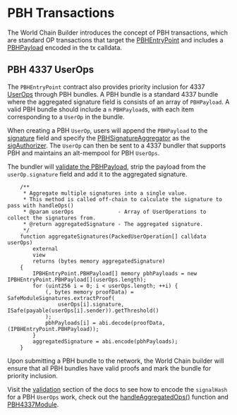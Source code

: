 # PBH Transactions

The World Chain Builder introduces the concept of PBH transactions, which are standard OP transactions that target the [PBHEntryPoint](https://github.com/worldcoin/world-chain/blob/main/contracts/src/PBHEntryPointImplV1.sol) and includes a [PBHPayload](./payload.md) encoded in the tx calldata.
<!--TODO: uncomment this once the pbh sidecar is merged to main The World Chain Builder introduces the concept of PBH transactions, which are standard OP transactions that include a valid `PBHPayload` either encoded in the `WorldChainTxEnvelope` or in tx calldata and target the `PBHEntryPoint`. -->


<!--TODO: uncomment once the pbh sidecar is merged tom main ## World Chain Tx Envelope
The `WorldChainTxEnvelope` is an EIP-2718 transaction envelope that extends the standard `OpTxEnvelope`, optionally including a `PBHSidecar`. -->

## PBH 4337 UserOps
The `PBHEntryPoint` contract also provides priority inclusion for 4337 [UserOps](https://eips.ethereum.org/EIPS/eip-4337#useroperation) through PBH bundles. A PBH bundle is a standard 4337 bundle where the aggregated signature field is consists of an array of `PBHPayload`. A valid PBH bundle should include a `n` `PBHPayload`s, with each item corresponding to a `UserOp` in the bundle.


When creating a PBH `UserOp`, users will append the `PBHPayload` to the [signature](https://github.com/eth-infinitism/account-abstraction/blob/ed8a5c79b50361b2f1742ee9efecd45f494df597/contracts/interfaces/PackedUserOperation.sol#L27) field and specify the [PBHSignatureAggregator]() as the [sigAuthorizer](https://github.com/eth-infinitism/account-abstraction/blob/ed8a5c79b50361b2f1742ee9efecd45f494df597/contracts/legacy/v06/IAccount06.sol#L25-L26). The `UserOp` can then be sent to a 4337 bundler that supports PBH and maintains an alt-mempool for PBH `UserOps`. 

The bundler will [validate the PBHPayload](./validation.md), strip the payload from the `userOp.signature` field and add it to the aggregated signature. 

```solidity
    /**
     * Aggregate multiple signatures into a single value.
     * This method is called off-chain to calculate the signature to pass with handleOps()
     * @param userOps              - Array of UserOperations to collect the signatures from.
     * @return aggregatedSignature - The aggregated signature.
     */
    function aggregateSignatures(PackedUserOperation[] calldata userOps)
        external
        view
        returns (bytes memory aggregatedSignature)
    {
        IPBHEntryPoint.PBHPayload[] memory pbhPayloads = new IPBHEntryPoint.PBHPayload[](userOps.length);
        for (uint256 i = 0; i < userOps.length; ++i) {
            (, bytes memory proofData) = SafeModuleSignatures.extractProof(
                userOps[i].signature, ISafe(payable(userOps[i].sender)).getThreshold()
            );
            pbhPayloads[i] = abi.decode(proofData, (IPBHEntryPoint.PBHPayload));
        }
        aggregatedSignature = abi.encode(pbhPayloads);
    }

```

Upon submitting a PBH bundle to the network, the World Chain builder will ensure that all PBH bundles have valid proofs and mark the bundle for priority inclusion.

Visit the [validation](./validation.md#signal-hash) section of the docs to see how to encode the `signalHash` for a PBH `UserOps` work, check out the [handleAggregatedOps()](https://github.com/worldcoin/world-chain/blob/main/contracts/src/PBHEntryPointImplV1.sol#L216-L250) function and [PBH4337Module](https://github.com/worldcoin/world-chain/blob/main/contracts/src/PBH4337Module.sol).
